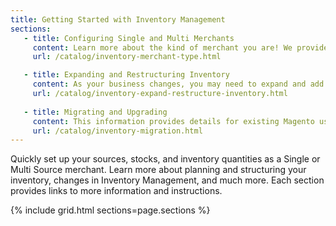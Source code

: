```yaml
---
title: Getting Started with Inventory Management
sections:
   - title: Configuring Single and Multi Merchants
     content: Learn more about the kind of merchant you are! We provide a quick list of steps to get configured and ready to sell and ship from one or multiple locations.
     url: /catalog/inventory-merchant-type.html

   - title: Expanding and Restructuring Inventory
     content: As your business changes, you may need to expand and add sources or cut back on locations and transfer inventory.
     url: /catalog/inventory-expand-restructure-inventory.html
      
   - title: Migrating and Upgrading
     content: This information provides details for existing Magento users upgrading or migrating to Inventory Management. These features include new configurations, options, and settings added to existing catalogs. This topic also covers third part support, Magento Order Management, and extension information.
     url: /catalog/inventory-migration.html
---
```


Quickly set up your sources, stocks, and inventory quantities as a Single or Multi Source merchant. Learn more about planning and structuring your inventory, changes in Inventory Management, and much more. Each section provides links to more information and instructions.

{% include grid.html sections=page.sections %}